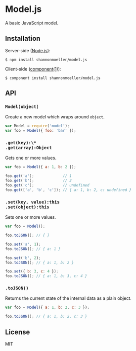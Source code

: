 
# Model.js

  A basic JavaScript model.

## Installation

  Server-side ([Node.js](http://nodejs.org)):

    $ npm install shannonmoeller/model.js

  Client-side ([component(1)](https://github.com/component)):

    $ component install shannonmoeller/model.js

## API

### `Model(object)`

Create a new model which wraps around `object`.

```js
var Model = require('model');
var foo = Model({ foo: 'bar' });
```

### `.get(key):\*` <br /> `.get(array):Object`

  Gets one or more values.

```js
var foo = Model({ a: 1, b: 2 });

foo.get('a');             // 1
foo.get('b');             // 2
foo.get('c');             // undefined
foo.get(['a', 'b', 'c']); // { a: 1, b: 2, c: undefined }
```

### `.set(key, value):this` <br /> `.set(object):this`

  Sets one or more values.

```js
var foo = Model();

foo.toJSON(); // { }

foo.set('a', 1);
foo.toJSON(); // { a: 1 }

foo.set('b', 2);
foo.toJSON(); // { a: 1, b: 2 }

foo.set({ b: 3, c: 4 });
foo.toJSON(); // { a: 1, b: 3, c: 4 }

```

### `.toJSON()`

  Returns the current state of the internal data as a plain object.

```js
var foo = Model({ a: 1, b: 2, c: 3 });

foo.toJSON(); // { a: 1, b: 2, c: 3 }
```

## License

  MIT
